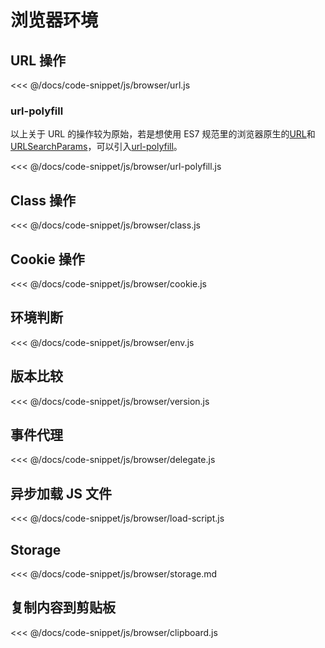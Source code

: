 # 浏览器环境

## URL 操作

<<< @/docs/code-snippet/js/browser/url.js

### url-polyfill

以上关于 URL 的操作较为原始，若是想使用 ES7 规范里的浏览器原生的[URL](https://developer.mozilla.org/en-US/docs/Web/API/URL)和[URLSearchParams](https://developer.mozilla.org/en-US/docs/Web/API/URL)，可以引入[url-polyfill](https://www.npmjs.com/package/url-polyfill)。

<<< @/docs/code-snippet/js/browser/url-polyfill.js

## Class 操作

<<< @/docs/code-snippet/js/browser/class.js

## Cookie 操作

<<< @/docs/code-snippet/js/browser/cookie.js

## 环境判断

<<< @/docs/code-snippet/js/browser/env.js

## 版本比较

<<< @/docs/code-snippet/js/browser/version.js

## 事件代理

<<< @/docs/code-snippet/js/browser/delegate.js

## 异步加载 JS 文件

<<< @/docs/code-snippet/js/browser/load-script.js

## Storage

<<< @/docs/code-snippet/js/browser/storage.md

## 复制内容到剪贴板

<<< @/docs/code-snippet/js/browser/clipboard.js
